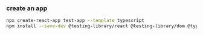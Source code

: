 ### create an app

```sh
npx create-react-app test-app --template typescript
npm install --save-dev @testing-library/react @testing-library/dom @types/react @types/react-dom react-test-renderer
```


